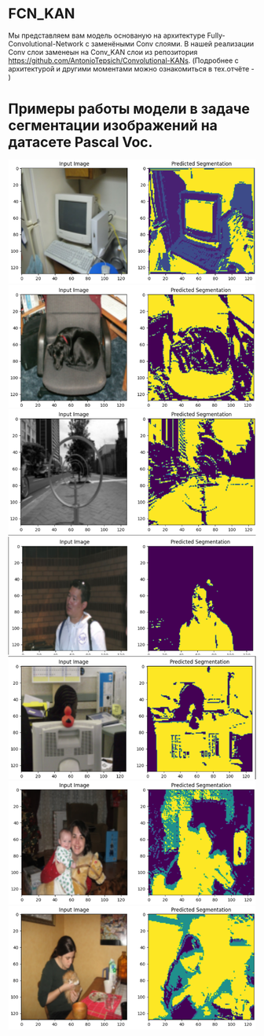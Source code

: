 # FCN_KAN
Мы представляем вам модель основаную на архитектуре Fully-Convolutional-Network с заменёными Conv слоями.
В нашей реализации Conv слои заменеын на Conv_KAN слои из репозитория https://github.com/AntonioTepsich/Convolutional-KANs.
(Подробнее с архитектурой и другими моментами можно ознакомиться в тех.отчёте - )
# Примеры работы модели в задаче сегментации изображений на датасете Pascal Voc.
![Image alt](https://github.com/companys1234/FCN_KAN/raw/main/1.png)
![Image alt](https://github.com/companys1234/FCN_KAN/raw/main/2.png)
![Image alt](https://github.com/companys1234/FCN_KAN/raw/main/3.png)
![Image alt](https://github.com/companys1234/FCN_KAN/raw/main/4.png)
![Image alt](https://github.com/companys1234/FCN_KAN/raw/main/5.png)
![Image alt](https://github.com/companys1234/FCN_KAN/raw/main/6.png)
![Image alt](https://github.com/companys1234/FCN_KAN/raw/main/7.png)
